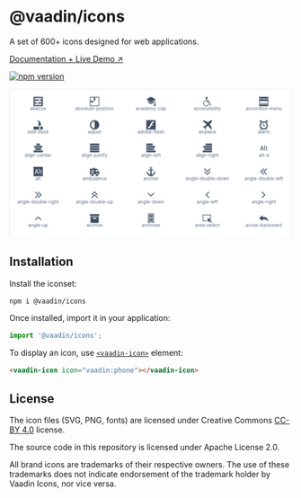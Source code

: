# @vaadin/icons

A set of 600+ icons designed for web applications.

[Documentation + Live Demo ↗](https://vaadin.com/docs/latest/ds/foundation/icons/vaadin)

[![npm version](https://badgen.net/npm/v/@vaadin/icons)](https://www.npmjs.com/package/@vaadin/icons)

[<img src="https://raw.githubusercontent.com/vaadin/web-components/main/packages/icons/screenshot.png" width="728" alt="Screenshot of vaadin-icons">](https://vaadin.com/docs/latest/ds/foundation/icons/vaadin)

## Installation

Install the iconset:

```sh
npm i @vaadin/icons
```

Once installed, import it in your application:

```js
import '@vaadin/icons';
```

To display an icon, use [`<vaadin-icon>`](https://www.npmjs.com/package/@vaadin/icon) element:

```html
<vaadin-icon icon="vaadin:phone"></vaadin-icon>
```

## License

The icon files (SVG, PNG, fonts) are licensed under Creative Commons [CC-BY 4.0](https://creativecommons.org/licenses/by/4.0/) license.

The source code in this repository is licensed under Apache License 2.0.

All brand icons are trademarks of their respective owners.
The use of these trademarks does not indicate endorsement of the trademark holder by Vaadin Icons, nor vice versa.
